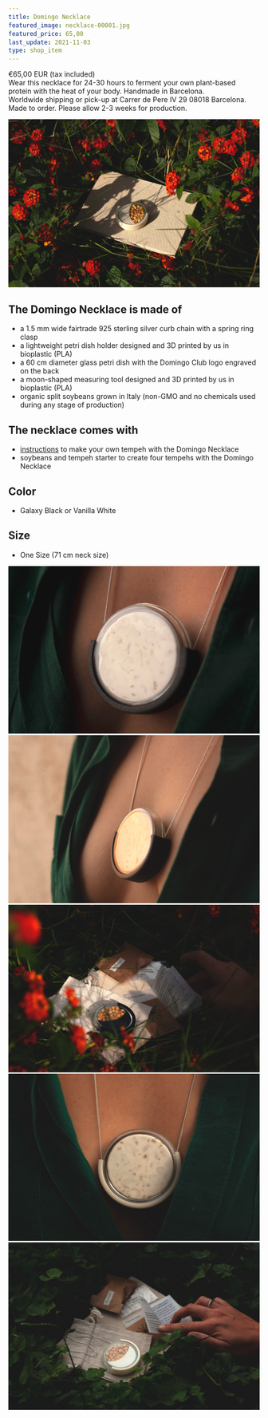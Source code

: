 ```yaml
---
title: Domingo Necklace
featured_image: necklace-00001.jpg
featured_price: 65,00
last_update: 2021-11-03
type: shop_item
---
```


<div class="item_shop">
  <div class="item__price">€65,00 EUR <span>(tax included)</span></div>
  <div class="item__desc">
  Wear this necklace for 24-30 hours to ferment your own plant-based protein with the heat of your body. Handmade in Barcelona.
  </div>
  <div id='product-component-1635946417365'></div>
  <div class="item__info">
    Worldwide shipping or pick-up at Carrer de Pere IV 29 08018 Barcelona.<br>Made to order. Please allow 2-3 weeks for production.
  </div>
</div>

![](necklace-00006.jpg)


## The Domingo Necklace is made of

- a 1.5 mm wide fairtrade 925 sterling silver curb chain with a spring ring clasp
- a lightweight petri dish holder designed and 3D printed by us in bioplastic (PLA)
- a 60 cm diameter glass petri dish with the Domingo Club logo engraved on the back
- a moon-shaped measuring tool designed and 3D printed by us in bioplastic (PLA)
- organic split soybeans grown in Italy (non-GMO and no chemicals used during any stage of production)

## The necklace comes with

- [instructions](domingo-necklace-v1-0.html) to make your own tempeh with the Domingo Necklace
- soybeans and tempeh starter to create four tempehs with the Domingo Necklace

## Color

- Galaxy Black or Vanilla White

## Size

- One Size (71 cm neck size)

![](necklace-00001.jpg)
![](necklace-00002.jpg)
![](necklace-00003.jpg)
![](necklace-00005.jpg)
![](necklace-00004.jpg)



